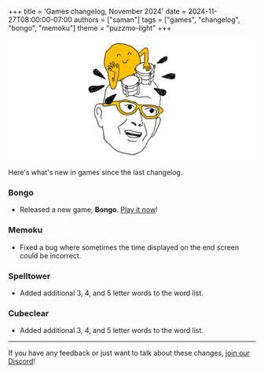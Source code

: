 +++
title = 'Games changelog, November 2024'
date = 2024-11-27T08:00:00-07:00
authors = ["saman"]
tags = ["games", "changelog", "bongo", "memoku"]
theme = "puzzmo-light"
+++

![An illustration of Puzzmo playing the bongos.](bongo.png)

Here's what's new in games since the last changelog.

### Bongo

- Released a new game, **Bongo**. [Play it now](https://www.puzzmo.com/+/play/bongo/)!

### Memoku

- Fixed a bug where sometimes the time displayed on the end screen could be incorrect.

### Spelltower

- Added additional 3, 4, and 5 letter words to the word list.

### Cubeclear

- Added additional 3, 4, and 5 letter words to the word list.

---

If you have any feedback or just want to talk about these changes, [join our Discord](https://discord.gg/puzzmo)!

